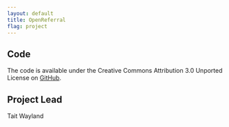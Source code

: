 ```yaml
---
layout: default
title: OpenReferral
flag: project
---
```


Code
----

The code is available under the Creative Commons Attribution 3.0 Unported License on [GitHub](https://github.com/CodeforBirmingham/OpenReferral).


Project Lead
------------

Tait Wayland
